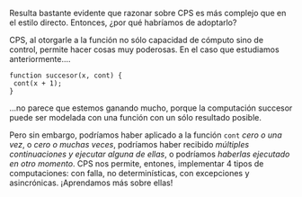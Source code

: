 Resulta bastante evidente que razonar sobre CPS es más complejo que en el estilo directo. Entonces, ¿por qué habríamos de adoptarlo?

CPS, al otorgarle a la función no sólo capacidad de cómputo sino de control, permite hacer cosas muy poderosas. En el caso que estudiamos anteriormente....

```
function succesor(x, cont) {
 cont(x + 1);
}
```

...no parece que estemos ganando mucho, porque la computación succesor puede ser modelada con una función con un sólo resultado posible. 

Pero sin embargo, podríamos haber aplicado a la función `cont` _cero o una vez_, o _cero o muchas veces_, podríamos haber recibido _múltiples continuaciones y ejecutar alguna de ellas_, o podríamos _haberlas ejecutado en otro momento_. CPS nos permite, entones, implementar 4 tipos de computaciones: con falla, no determinísticas, con excepciones y asincrónicas. ¡Aprendamos más sobre ellas!

